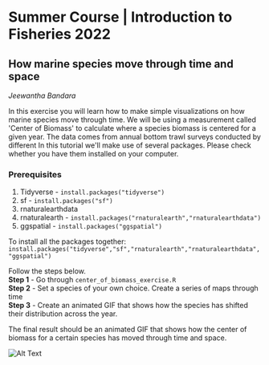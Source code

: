 # Summer Course | Introduction to Fisheries 2022 

## How marine species move through time and space
_Jeewantha Bandara_

In this exercise you will learn how to make simple visualizations on how marine species move through time. We will be using a measurement called 'Center of Biomass' to calculate where a species biomass is centered for a given year.
The data comes from annual bottom trawl surveys conducted by different 
In this tutorial we'll make use of several packages. Please check whether you have them installed on your computer.

### Prerequisites
1. Tidyverse - `install.packages("tidyverse")`
2. sf - `install.packages("sf")`
3. rnaturalearthdata
4. rnaturalearth - `install.packages("rnaturalearth","rnaturalearthdata")`
5. ggspatial - `install.packages("ggspatial")`

To install all the packages together: 
`install.packages("tidyverse","sf","rnaturalearth","rnaturalearthdata", "ggspatial")`

Follow the steps below.  
**Step 1** - Go through `center_of_biomass_exercise.R`  
**Step 2** - Set a species of your own choice. Create a series of maps through time  
**Step 3** - Create an animated GIF that shows how the species has shifted their distribution across the year.  

The final result should be an animated GIF that shows how the center of biomass for a certain species has moved through time and space.

![Alt Text](https://media.giphy.com/media/vFKqnCdLPNOKc/giphy.gif)

